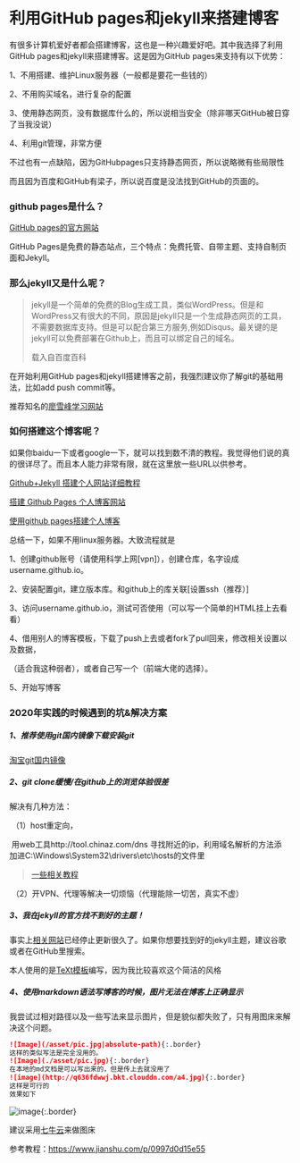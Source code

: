 

# 利用GitHub pages和jekyll来搭建博客

有很多计算机爱好者都会搭建博客，这也是一种兴趣爱好吧。其中我选择了利用GitHub pages和jekyll来搭建博客。这是因为GitHub pages来支持有以下优势：

1、不用搭建、维护Linux服务器（一般都是要花一些钱的）

2、不用购买域名，进行复杂的配置

3、使用静态网页，没有数据库什么的，所以说相当安全（除非哪天GitHub被日穿了当我没说）

4、利用git管理，非常方便

不过也有一点缺陷，因为GitHubpages只支持静态网页，所以说略微有些局限性

而且因为百度和GitHub有梁子，所以说百度是没法找到GitHub的页面的。

### github pages是什么？

[GitHub pages的官方网站](https://pages.github.com/)

GitHub Pages是免费的静态站点，三个特点：免费托管、自带主题、支持自制页面和Jekyll。

### 那么jekyll又是什么呢？

> jekyll是一个简单的免费的Blog生成工具，类似WordPress。但是和WordPress又有很大的不同，原因是jekyll只是一个生成静态网页的工具，不需要数据库支持。但是可以配合第三方服务,例如Disqus。最关键的是jekyll可以免费部署在Github上，而且可以绑定自己的域名。
>
> 载入自百度百科



在开始利用GitHub pages和jekyll搭建博客之前，我强烈建议你了解git的基础用法，比如add push commit等。

推荐知名的[廖雪峰学习网站](https://www.liaoxuefeng.com/wiki/896043488029600)

### 如何搭建这个博客呢？

如果你baidu一下或者google一下，就可以找到数不清的教程。我觉得他们说的真的很详尽了。而且本人能力非常有限，就在这里放一些URL以供参考。

[Github+Jekyll 搭建个人网站详细教程](https://www.jianshu.com/p/9f71e260925d)

[搭建 Github Pages 个人博客网站](https://knightyun.github.io/2018/04/01/github-pages-blog#1.1)

[使用github pages搭建个人博客](https://www.cnblogs.com/sqchen/p/10757927.html)

总结一下，如果不用linux服务器。大致流程就是 

1、创建github账号（请使用科学上网[vpn]），创建仓库，名字设成username.github.io。

2、安装配置git，建立版本库。和github上的库关联[设置ssh（推荐）]

3、访问username.github.io，测试可否使用（可以写一个简单的HTML挂上去看看）

4、借用别人的博客模板，下载了push上去或者fork了pull回来，修改相关设置以及数据，

（适合我这种弱者），或者自己写一个（前端大佬的选择）。

5、开始写博客

### 2020年实践的时候遇到的坑&解决方案



##### 1、推荐使用git国内镜像下载安装git

[淘宝git国内镜像](https://npm.taobao.org/mirrors/git-for-windows/)

##### 2、git clone缓慢/在github上的浏览体验很差

解决有几种方法：

​		（1）host重定向，

​		用web工具http://tool.chinaz.com/dns  寻找附近的ip，利用域名解析的方法添	加进C:\Windows\System32\drivers\etc\hosts的文件里

> [	一些相关教程](https://blog.csdn.net/sinat_27933301/article/details/92831373?depth_1-utm_source=distribute.pc_relevant.none-task&utm_source=distribute.pc_relevant.none-task)

​		（2）开VPN、代理等解决一切烦恼（代理能除一切苦，真实不虚）

##### 3、我在jekyll的官方找不到好的主题！

事实上[相关网站](http://jekyllthemes.org/)已经停止更新很久了。如果你想要找到好的jekyll主题，建议谷歌或者在GitHub里搜索。

本人使用的是[TeXt模板](https://tianqi.name/jekyll-TeXt-theme/)编写，因为我比较喜欢这个简洁的风格

##### 4、使用markdown语法写博客的时候，图片无法在博客上正确显示

我尝试过相对路径以及一些写法来显示图片，但是貌似都失败了，只有用图床来解决这个问题。

```markdown
![Image](/asset/pic.jpg|absolute-path){:.border}
这样的类似写法是完全没用的。
![Image](./asset/pic.jpg){:.border}
在本地的md文档是可以写出来的，但是传上去就没用了
![image](http://q636fdwwj.bkt.clouddn.com/a4.jpg){:.border}
这样是可行的
效果如下
```

![image](http://q636fdwwj.bkt.clouddn.com/a4.jpg){:.border}

建议采用[七牛云](https://portal.qiniu.com/)来做图床

参考教程：https://www.jianshu.com/p/0997d0d15e55

